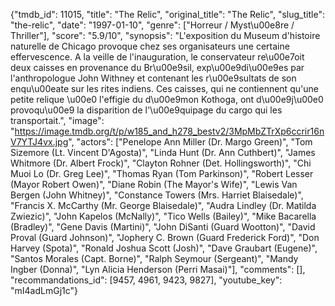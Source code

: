 {"tmdb_id": 11015, "title": "The Relic", "original_title": "The Relic", "slug_title": "the-relic", "date": "1997-01-10", "genre": ["Horreur / Myst\u00e8re / Thriller"], "score": "5.9/10", "synopsis": "L'exposition du Museum d'histoire naturelle de Chicago provoque chez ses organisateurs une certaine effervescence. A la veille de l'inauguration, le conservateur re\u00e7oit deux caisses en provenance du Br\u00e9sil, exp\u00e9di\u00e9es par l'anthropologue John Withney et contenant les r\u00e9sultats de son enqu\u00eate sur les rites indiens. Ces caisses, qui ne contiennent qu'une petite relique \u00e0 l'effigie du d\u00e9mon Kothoga, ont d\u00e9j\u00e0 provoqu\u00e9 la disparition de l'\u00e9quipage du cargo qui les transportait.", "image": "https://image.tmdb.org/t/p/w185_and_h278_bestv2/3MpMbZTrXp6ccrir16nV7YTJ4vx.jpg", "actors": ["Penelope Ann Miller (Dr. Margo Green)", "Tom Sizemore (Lt. Vincent D'Agosta)", "Linda Hunt (Dr. Ann Cuthbert)", "James Whitmore (Dr. Albert Frock)", "Clayton Rohner (Det. Hollingsworth)", "Chi Muoi Lo (Dr. Greg Lee)", "Thomas Ryan (Tom Parkinson)", "Robert Lesser (Mayor Robert Owen)", "Diane Robin (The Mayor's Wife)", "Lewis Van Bergen (John Whitney)", "Constance Towers (Mrs. Harriet Blaisedale)", "Francis X. McCarthy (Mr. George Blaisedale)", "Audra Lindley (Dr. Matilda Zwiezic)", "John Kapelos (McNally)", "Tico Wells (Bailey)", "Mike Bacarella (Bradley)", "Gene Davis (Martini)", "John DiSanti (Guard Wootton)", "David Proval (Guard Johnson)", "Jophery C. Brown (Guard Frederick Ford)", "Don Harvey (Spota)", "Ronald Joshua Scott (Josh)", "Dave Graubart (Eugene)", "Santos Morales (Capt. Borne)", "Ralph Seymour (Sergeant)", "Mandy Ingber (Donna)", "Lyn Alicia Henderson (Perri Masai)"], "comments": [], "recommandations_id": [9457, 4961, 9423, 9827], "youtube_key": "mI4adLmGj1c"}